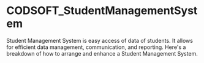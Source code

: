 # CODSOFT_StudentManagementSystem
Student Management System is easy access of data of students. It allows for efficient data management, communication, and reporting. Here's a breakdown of how to arrange and enhance a Student Management System.
